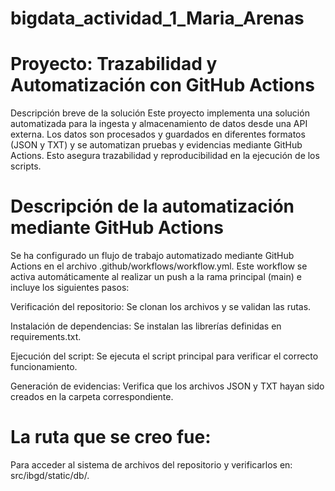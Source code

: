 # bigdata_actividad_1_Maria_Arenas

# Proyecto: Trazabilidad y Automatización con GitHub Actions
Descripción breve de la solución
Este proyecto implementa una solución automatizada para la ingesta y almacenamiento de datos desde una API externa. Los datos son procesados y guardados en diferentes formatos (JSON y TXT) y se automatizan pruebas y evidencias mediante GitHub Actions. Esto asegura trazabilidad y reproducibilidad en la ejecución de los scripts.

# Descripción de la automatización mediante GitHub Actions
Se ha configurado un flujo de trabajo automatizado mediante GitHub Actions en el archivo .github/workflows/workflow.yml. Este workflow se activa automáticamente al realizar un push a la rama principal (main) e incluye los siguientes pasos:

Verificación del repositorio: Se clonan los archivos y se validan las rutas.

Instalación de dependencias: Se instalan las librerías definidas en requirements.txt.

Ejecución del script: Se ejecuta el script principal para verificar el correcto funcionamiento.

Generación de evidencias: Verifica que los archivos JSON y TXT hayan sido creados en la carpeta correspondiente.

# La ruta que se creo fue:

Para acceder al sistema de archivos del repositorio y verificarlos en: src/ibgd/static/db/.